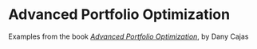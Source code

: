 Advanced Portfolio Optimization
===============================
Examples from the book *[Advanced Portfolio Optimization](https://link.springer.com/book/10.1007/978-3-031-84304-4)*, by Dany Cajas